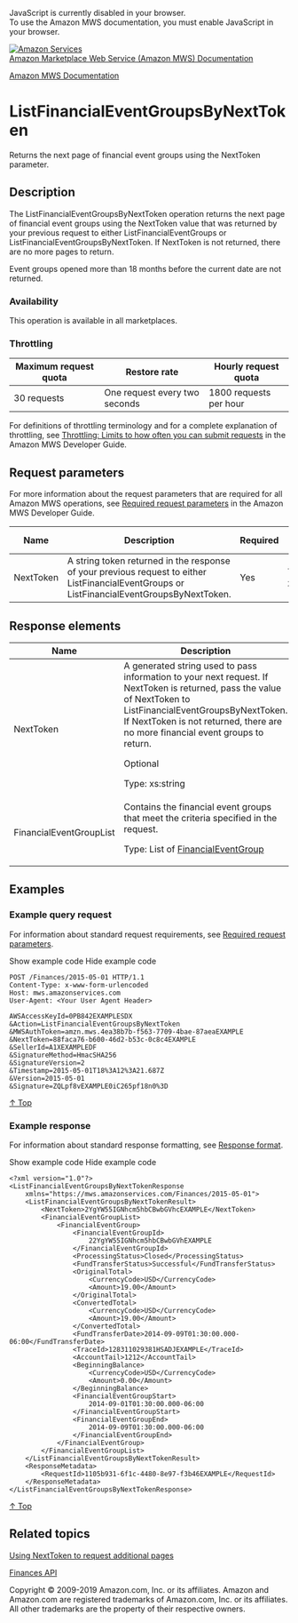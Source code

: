 <div id="MWSDX_noscript">

JavaScript is currently disabled in your browser.  
To use the Amazon MWS documentation, you must enable JavaScript in your
browser.

</div>

<div id="MWSDX_divtop">

[![Amazon
Services](https://images-na.ssl-images-amazon.com/images/G/08/mwsportal/fr_FR/amazonservices.gif
"Amazon Services")](http://services.amazon.fr)  
<span id="MWSDX_titlebar">[Amazon Marketplace Web Service (Amazon MWS)
Documentation](https://developer.amazonservices.fr/gp/mws/docs.html)</span>

</div>

<div id="MWSDX_divbottom">

<div id="MWSDX_divleft">

<div id="MWSDX_toc">

</div>

</div>

<div id="MWSDX_divright">

<div id="MWSDX_content">

<span id="MWSDX_breadcrumbs">[Amazon MWS
Documentation](https://developer.amazonservices.fr/gp/mws/docs.html)</span>

<div id="Finances_ListFinancialEventGroupsByNextToken" class="nested0">

# ListFinancialEventGroupsByNextToken

<span class="ph">Returns the next page of financial event groups using
the <span class="keyword parmname">NextToken</span> parameter.</span>

<div id="Description" class="topic concept nested1">

## Description

<div class="body conbody">

The
<span class="keyword apiname">ListFinancialEventGroupsByNextToken</span>
operation returns the next page of financial event groups using the
<span class="keyword parmname">NextToken</span> value that was returned
by your previous request to either
<span class="keyword apiname">ListFinancialEventGroups</span> or
<span class="keyword apiname">ListFinancialEventGroupsByNextToken</span>.
If <span class="keyword parmname">NextToken</span> is not returned,
there are no more pages to return.

Event groups opened more than 18 months before the current date are not
returned.

<div class="section">

### Availability

This operation is available in all
marketplaces.

</div>

<div class="section">

### Throttling

<div class="tablenoborder">

| Maximum request quota | Restore rate                  | Hourly request quota   |
| --------------------- | ----------------------------- | ---------------------- |
| 30 requests           | One request every two seconds | 1800 requests per hour |

</div>

For definitions of throttling terminology and for a complete explanation
of throttling, see [Throttling: Limits to how often you can submit
requests](../dev_guide/DG_Throttling.md) in the
<span class="ph">Amazon MWS Developer Guide</span>.

</div>

</div>

</div>

<div id="RequestParameters" class="topic reference nested1">

## Request parameters

<div class="body refbody">

<div class="section">

<span class="ph">For more information about the request parameters that
are required for all <span class="ph">Amazon MWS</span> operations, see
<span class="ph">[Required request
parameters](../dev_guide/DG_RequiredRequestParameters.md)</span> in
the <span class="ph">Amazon MWS Developer
Guide</span>.</span>

<div class="tablenoborder">

| Name                                            | Description                                                                                                                                                                                                           | Required | Valid values                            |
| ----------------------------------------------- | --------------------------------------------------------------------------------------------------------------------------------------------------------------------------------------------------------------------- | -------- | --------------------------------------- |
| <span class="keyword parmname">NextToken</span> | A string token returned in the response of your previous request to either <span class="keyword apiname">ListFinancialEventGroups</span> or <span class="keyword apiname">ListFinancialEventGroupsByNextToken</span>. | Yes      | <span class="ph">Type: xs:string</span> |

</div>

</div>

</div>

</div>

<div id="ResponseElements" class="topic reference nested1">

## Response elements

<div class="body refbody">

<div class="tablenoborder">

<table>
<colgroup>
<col style="width: 50%" />
<col style="width: 50%" />
</colgroup>
<thead>
<tr class="header">
<th>Name</th>
<th>Description</th>
</tr>
</thead>
<tbody>
<tr class="odd">
<td><span class="keyword parmname">NextToken</span></td>
<td>A generated string used to pass information to your next request. If <span class="keyword parmname">NextToken</span> is returned, pass the value of <span class="keyword parmname">NextToken</span> to <span class="keyword apiname">ListFinancialEventGroupsByNextToken</span>. If <span class="keyword parmname">NextToken</span> is not returned, there are no more financial event groups to return.
<p>Optional</p>
<p><span class="ph">Type: xs:string</span></p></td>
</tr>
<tr class="even">
<td><span class="keyword parmname">FinancialEventGroupList</span></td>
<td>Contains the financial event groups that meet the criteria specified in the request.
<p>Type: List of <a href="Finances_Datatypes.html#FinancialEventGroup" class="xref" title="Contains information related to a financial event group.">FinancialEventGroup</a></p></td>
</tr>
</tbody>
</table>

</div>

</div>

</div>

<div id="Examples" class="topic reference nested1">

## Examples

<div class="body refbody">

<div class="section">

### Example query request

<span class="ph">For information about standard request requirements,
see [Required request
parameters](../dev_guide/DG_RequiredRequestParameters.md).</span>

<span class="ph expander"> <span class="keyword parmname xshow">Show
example code</span> <span class="keyword parmname xhide">Hide example
code</span> </span>

<div class="sectiondiv content">

``` pre codeblock
POST /Finances/2015-05-01 HTTP/1.1
Content-Type: x-www-form-urlencoded
Host: mws.amazonservices.com
User-Agent: <Your User Agent Header>

AWSAccessKeyId=0PB842EXAMPLESDX
&Action=ListFinancialEventGroupsByNextToken
&MWSAuthToken=amzn.mws.4ea38b7b-f563-7709-4bae-87aeaEXAMPLE
&NextToken=88faca76-b600-46d2-b53c-0c8c4EXAMPLE
&SellerId=A1XEXAMPLEDF
&SignatureMethod=HmacSHA256
&SignatureVersion=2
&Timestamp=2015-05-01T18%3A12%3A21.687Z
&Version=2015-05-01
&Signature=ZQLpf8vEXAMPLE0iC265pf18n0%3D
```

[↑ Top](#Examples)

</div>

</div>

<div class="section">

### Example response

<span class="ph">For information about standard response formatting, see
[Response format](../dev_guide/DG_ResponseFormat.md).</span>

<span class="ph expander"> <span class="keyword parmname xshow">Show
example code</span> <span class="keyword parmname xhide">Hide example
code</span> </span>

<div class="sectiondiv content">

``` pre codeblock
<?xml version="1.0"?>
<ListFinancialEventGroupsByNextTokenResponse
    xmlns="https://mws.amazonservices.com/Finances/2015-05-01">
    <ListFinancialEventGroupsByNextTokenResult>
        <NextToken>2YgYW55IGNhcm5hbCBwbGVhcEXAMPLE</NextToken>
        <FinancialEventGroupList>
            <FinancialEventGroup>
                <FinancialEventGroupId>
                    22YgYW55IGNhcm5hbCBwbGVhEXAMPLE
                </FinancialEventGroupId>
                <ProcessingStatus>Closed</ProcessingStatus>
                <FundTransferStatus>Successful</FundTransferStatus>
                <OriginalTotal>
                    <CurrencyCode>USD</CurrencyCode>
                    <Amount>19.00</Amount>
                </OriginalTotal>
                <ConvertedTotal>
                    <CurrencyCode>USD</CurrencyCode>
                    <Amount>19.00</Amount>
                </ConvertedTotal>
                <FundTransferDate>2014-09-09T01:30:00.000-06:00</FundTransferDate>
                <TraceId>128311029381HSADJEXAMPLE</TraceId>
                <AccountTail>1212</AccountTail>
                <BeginningBalance>
                    <CurrencyCode>USD</CurrencyCode>
                    <Amount>0.00</Amount>
                </BeginningBalance>
                <FinancialEventGroupStart>
                    2014-09-01T01:30:00.000-06:00
                </FinancialEventGroupStart>
                <FinancialEventGroupEnd>
                    2014-09-09T01:30:00.000-06:00
                </FinancialEventGroupEnd>
            </FinancialEventGroup>
        </FinancialEventGroupList>
    </ListFinancialEventGroupsByNextTokenResult>
    <ResponseMetadata>
        <RequestId>1105b931-6f1c-4480-8e97-f3b46EXAMPLE</RequestId>
    </ResponseMetadata>
</ListFinancialEventGroupsByNextTokenResponse>
```

[↑ Top](#Examples)

</div>

</div>

</div>

</div>

<div id="RelatedTopics" class="topic nested1">

## Related topics

<div class="body">

[Using NextToken to request additional
pages](../dev_guide/DG_NextToken.md)

[Finances API](../finances/Finances_Overview.md)

</div>

</div>

</div>

<div id="MWSDX_footer">

Copyright © 2009-2019 Amazon.com, Inc. or its affiliates. Amazon and
Amazon.com are registered trademarks of Amazon.com, Inc. or its
affiliates. All other trademarks are the property of their respective
owners.

</div>

</div>

</div>

<div style="clear: both;">

</div>

</div>
